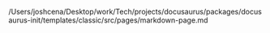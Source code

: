 /Users/joshcena/Desktop/work/Tech/projects/docusaurus/packages/docusaurus-init/templates/classic/src/pages/markdown-page.md